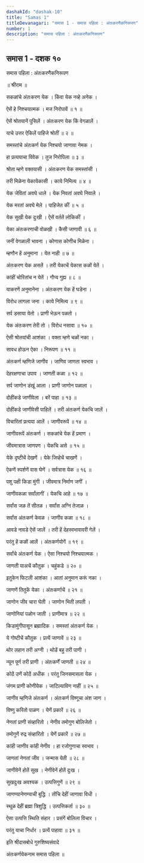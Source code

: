 ```yaml
---
dashakId: "dashak-10"
title: "Samas 1"
titleDevanagari: "समास 1 - समास पहिला : अंतःकरणैकनिरूपण"
number: 1
description: "समास पहिला : अंतःकरणैकनिरूपण"
---
```


## समास 1 - दशक १०

समास पहिला : अंतःकरणैकनिरूपण

॥ श्रीराम ॥

सकळांचे अंतःकरण येक । किंवा येक नव्हे अनेक ।

ऐसें हे निश्चयात्मक । मज निरोपावें ॥ १ ॥

ऐसें श्रोतयानें पुसिलें । अंतःकरण येक किं वेगळालें ।

याचे उत्तर ऐकिलें पाहिजे श्रोतीं ॥ २ ॥

समस्तांचे अंतःकर्ण येक निश्चयो जाणावा नेमक ।

हा प्रत्ययाचा विवेक । तुज निरोपिला ॥ ३ ॥

श्रोता म्हणे वक्तयासी । अंतःकरण येक समस्तांसी ।

तरी मिळेना येकायेकासी । काये निमित्य ॥ ४ ॥

येक जेवितां अवघे धाले । येक निवतां अवघे निवाले ।

येक मरतां अवघे मेले । पाहिजेत कीं ॥ ५ ॥

येक सुखी येक दुःखी । ऐसें वर्ततें लोकिकीं ।

येका अंतःकरणाची वोळखी । कैसी जाणावी ॥ ६ ॥

जनीं वेगळाली भावना । कोणास कोणीच मिळेना ।

म्हणौन हें अनुमाना । येत नाही ॥ ७ ॥

अंतःकरण येक असतें । तरी येकाचें येकास कळों येतें ।

कांहीं चोरितांच न येतें । गौप्य गुह्य ॥ ८ ॥

याकरणें अनुमानेना । अंतःकरण येक हें घडेना ।

विरोध लागला जना । काये निमित्य ॥ ९ ॥

सर्प डसाया येतो । प्राणी भेऊन पळतो ।

येक अंतःकरण तेरी तो । विरोध नसावा ॥ १० ॥

ऐसी श्रोतयांची आशंका । वक्ता म्हणे चळों नका ।

सावध होऊन ऐका । निरूपण ॥ ११ ॥

अंतःकर्ण म्हणिजे जाणीव । जाणिव जाणता स्वभाव ।

देहरक्षणाचा उपाव । जाणती कळा ॥ १२ ॥

सर्प जाणोन डंखूं आला । प्राणी जाणोन पळाला ।

दोहींकडे जाणीवेला । बरें पाहा ॥ १३ ॥

दोहींकडे जाणीवेसी पाहिलें । तरी अंतःकर्ण येकचि जालें ।

विचारितां प्रत्यया आलें । जाणीवरूपें ॥ १४ ॥

जाणीवरूपें अंतःकर्ण । सकळांचे येक हें प्रमाण ।

जीवमात्रास जाणपण । येकचि असे ॥ १५ ॥

येके दृष्टीचें देखणें । येके जिव्हेचें चाखणें ।

ऐकणें स्पर्शणें वास घेणें । सर्वत्रास येक ॥ १६ ॥

पशु पक्षी किडा मुंगी । जीवमात्र निर्माण जगीं ।

जाणीवकळा सर्वांलागीं । येकचि आहे ॥ १७ ॥

सर्वांस जळ तें सीतळ । सर्वांस अग्नि तेजाळ ।

सर्वांस अंतःकर्ण केवळ । जाणीव कळा ॥ १८ ॥

आवडे नावडे ऐसें जालें । तरी हें देहस्वभावावरी गेलें ।

परंतु हें कळों आलें । अंतःकर्णयोगें ॥ १९ ॥

सर्वांचे अंतःकर्ण येक । ऐसा निश्चयो निश्चयात्मक ।

जाणती याअचें कौतुक । चहुंकडे ॥ २० ॥

इतुकेन फिटली आशंका । आतां अनुमान करूं नका ।

जाणणें तितुकें येका । अंतःकर्णाचें ॥ २१ ॥

जाणोन जीव चारा घेती । जाणोन भिती लपती ।

जाणोनियां पळोन जाती । प्राणीमात्र ॥ २२ ॥

किडामुंगीपासून ब्रह्मादिक । समस्तां अंतःकर्ण येक ।

ये गोष्टीचें कौतुक । प्रत्यें जाणावें ॥ २३ ॥

थोर लहान तरी अग्नी । थोडें बहु तरी पाणी ।

न्यून पूर्ण तरी प्राणी । अंतःकर्णें जाणती ॥ २४ ॥

कोठें उणें कोठें अधीक । परंतु जिनसमासला येक ।

जंगम प्राणी कोणीयेक । जाटिल्याविण नाहीं ॥ २५ ॥

जाणीव म्हणिजे अंतःकर्ण । अंतःकर्ण विष्णूचा अंश जाण ।

विष्णु करितो पाळण । येणें प्रकारें ॥ २६ ॥

नेणतां प्राणी संव्हारितो । नेणीव तमोगुण बोलिजेतो ।

तमोगुणें रुद्र संव्हारितो । येणें प्रकारें ॥ २७ ॥

कांही जाणीव कांही नेणीव । हा रजोगुणाचा स्वभाव ।

जाणतां नेणतां जीव । जन्मास येती ॥ २८ ॥

जाणीवेनें होतें सुख । नेणीवेनें होतें दुःख ।

सुखदुःख अवश्यक । उत्पत्तिगुणें ॥ २९ ॥

जाणण्यानेणण्याची बुद्धि । तोंचि देहीं जाणावा विधी ।

स्थूळ देहीं ब्रह्मा त्रिशुद्धि । उत्पत्तिकर्ता ॥ ३० ॥

ऐसा उत्पत्ति स्थिति संहार । प्रसंगें बोलिला विचार ।

परंतु याचा निर्धार । प्रत्यें पाहावा ॥ ३१ ॥

इति श्रीदासबोधे गुरुशिष्यसंवादे

अंतःकर्णयेकनाम समास पहिला ॥